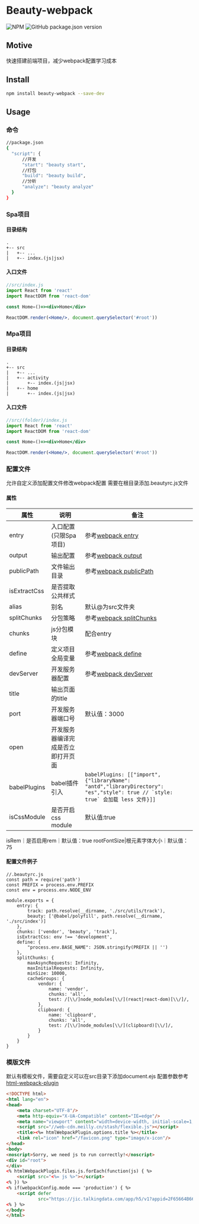 # Beauty-webpack
![NPM](https://img.shields.io/npm/l/beauty-webpack) ![GitHub package.json version](https://img.shields.io/github/package-json/v/Chryseis/beauty-webpack)

## Motive
快速搭建前端项目，减少webpack配置学习成本
## Install
```bash
npm install beauty-webpack --save-dev
```
## Usage
### 命令
```bash
//package.json
{
  "script": {
      //开发
      "start": "beauty start",
      //打包
      "build": "beauty build",
      //分析
      "analyze": "beauty analyze"
  }
}
```

### Spa项目
#### 目录结构
```
.
+-- src
|   +-- ...
|   +-- index.(js|jsx)
```
#### 入口文件
```jsx harmony
//src/index.js
import React from 'react'
import ReactDOM from 'react-dom'

const Home=()=><div>Home</div>

ReactDOM.render(<Home/>, document.querySelector('#root'))
```
### Mpa项目
#### 目录结构
```
.
+-- src
|   +-- ...
|   +-- activity
|       +-- index.(js|jsx)
|   +-- home
|       +-- index.(js|jsx)

```
#### 入口文件
```jsx harmony
//src/(folder)/index.js
import React from 'react'
import ReactDOM from 'react-dom'

const Home=()=><div>Home</div>

ReactDOM.render(<Home/>, document.querySelector('#root'))
```
### 配置文件
允许自定义添加配置文件修改webpack配置
需要在根目录添加.beautyrc.js文件

#### 属性
属性|说明|备注
---|---|---
entry|入口配置(只限Spa项目)|参考[webpack entry](https://www.webpackjs.com/configuration/entry-context/#entry)
output|输出配置| 参考[webpack output](https://www.webpackjs.com/configuration/output/)
publicPath|文件输出目录|参考[webpack publicPath](https://www.webpackjs.com/configuration/output/#output-publicpath)
isExtractCss|是否提取公共样式|
alias|别名|默认@为src文件夹
splitChunks|分包策略|参考[webpack splitChunks](https://webpack.js.org/plugins/split-chunks-plugin/#root)
chunks|js分包模块|配合entry 
define|定义项目全局变量|参考[webpack define](https://webpack.js.org/plugins/define-plugin/#root)
devServer|开发服务器配置|参考[webpack devServer](https://www.webpackjs.com/configuration/dev-server/)
title|输出页面的title|
port|开发服务器端口号|默认值：3000
open|开发服务器编译完成是否立即打开页面
babelPlugins|babel插件引入|```babelPlugins: [["import", {"libraryName": "antd","libraryDirectory": "es","style": true // `style: true` 会加载 less 文件}]]```
isCssModule|是否开启css module| 默认值:true
isRem｜是否启用rem｜默认值：true
rootFontSize|根元素字体大小｜默认值：75

#### 配置文件例子
```
//.beautyrc.js
const path = require('path')
const PREFIX = process.env.PREFIX
const env = process.env.NODE_ENV

module.exports = {
    entry: {
        track: path.resolve(__dirname, './src/utils/track'),
        beauty: ['@babel/polyfill', path.resolve(__dirname, './src/index')]
    },
    chunks: ['vendor', 'beauty', 'track'],
    isExtractCss: env !== 'development',
    define: {
        "process.env.BASE_NAME": JSON.stringify(PREFIX || '')
    },
    splitChunks: {
        maxAsyncRequests: Infinity,
        maxInitialRequests: Infinity,
        minSize: 10000,
        cacheGroups: {
            vendor: {
                name: 'vendor',
                chunks: 'all',
                test: /[\\/]node_modules[\\/](react|react-dom)[\\/]/,
            },
            clipboard: {
                name: 'clipboard',
                chunks: 'all',
                test: /[\\/]node_modules[\\/](clipboard)[\\/]/,
            }
        }
    }
}
```

### 模版文件
默认有模板文件，需要自定义可以在src目录下添加document.ejs 配置参数参考[html-webpack-plugin](https://github.com/jantimon/html-webpack-plugin)
```html
<!DOCTYPE html>
<html lang="en">
<head>
    <meta charset="UTF-8"/>
    <meta http-equiv="X-UA-Compatible" content="IE=edge"/>
    <meta name="viewport" content="width=device-width, initial-scale=1, maximum-scale=1.0, user-scalable=0"/>
    <script src="//web-cdn.meilly.cn/stash/flexible.js"></script>
    <title><%= htmlWebpackPlugin.options.title %></title>
    <link rel="icon" href="/favicon.png" type="image/x-icon"/>
</head>
<body>
<noscript>Sorry, we need js to run correctly!</noscript>
<div id="root">
</div>
<% htmlWebpackPlugin.files.js.forEach(function(js) { %>
    <script src="<%= js %>"></script>
<% }) %>
<% if(webpackConfig.mode === 'production') { %>
    <script defer
            src="https://jic.talkingdata.com/app/h5/v1?appid=2F65664B662A4C80A0F941774CFD28FB&vn=mellyv1.0&vc=2.7.1"></script>
<% } %>
</body>
</html>
```


